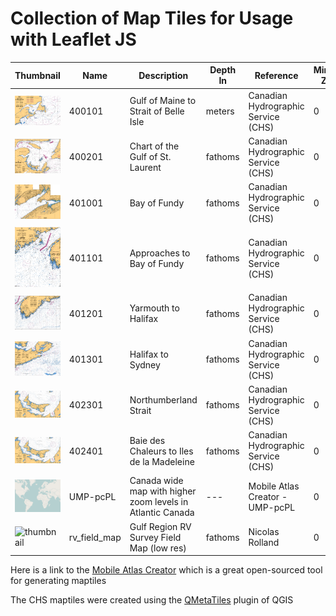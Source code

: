 # Collection of Map Tiles for Usage with Leaflet JS

Thumbnail | Name | Description | Depth In|Reference |  Minimum Zoom | Maximum Zoom  | Start Zoom | Start Latitude | Start Longitude
--- | --- | --- | --- | --- | --- | --- | --- | --- | ---
![thumbnail](/thumbnails/400101.png?raw=true) | 400101 | Gulf of Maine to Strait of Belle Isle | meters| Canadian Hydrographic Service (CHS)|  0 | 13  | 5 | 48.02 | -58.32
![thumbnail](/thumbnails/400201.png?raw=true) | 400201 | Chart of the Gulf of St. Laurent | fathoms| Canadian Hydrographic Service (CHS)|  0 | 13  | 7 | 47 | -62.4
![thumbnail](/thumbnails/401001.png?raw=true) | 401001 | Bay of Fundy | fathoms| Canadian Hydrographic Service (CHS)|  0 | 13  | 8 | 45.3 | -64.96
![thumbnail](/thumbnails/401101.png?raw=true) | 401101 | Approaches to Bay of Fundy | fathoms| Canadian Hydrographic Service (CHS)|  0 | 13  | 8 | 43.78 | -66.95
![thumbnail](/thumbnails/401201.png?raw=true) | 401201 | Yarmouth to Halifax| fathoms | Canadian Hydrographic Service (CHS)| 0 | 13  | 8 | 43.67 | -64.57
![thumbnail](/thumbnails/401301.png?raw=true) | 401301 | Halifax to Sydney | fathoms| Canadian Hydrographic Service (CHS)| 0 | 13  | 8 | 45.11 | -61.41
![thumbnail](/thumbnails/402301.png?raw=true) | 402301 | Northumberland Strait | fathoms| Canadian Hydrographic Service (CHS)| 0 | 13  | 8 | 46.5 | -63.03
![thumbnail](/thumbnails/402301.png?raw=true) | 402401 | Baie des Chaleurs to Iles de la Madeleine | fathoms| Canadian Hydrographic Service (CHS)| 0 | 13  | 8 | 48.17 | -63.65
![thumbnail](/thumbnails/UMP-pcPL.png?raw=true) | UMP-pcPL | Canada wide map with higher zoom levels in Atlantic Canada | --- | Mobile Atlas Creator - UMP-pcPL| 0 | 12  | 3 | 49.9 | -101.74
![thumbnail](/thumbnails/rv_field.png?raw=true) | rv_field_map | Gulf Region RV Survey Field Map (low res) | fathoms | Nicolas Rolland| 0 | 13  | 7 | 47.61 | -63.33



Here is a link to the [Mobile Atlas Creator](https://mobac.sourceforge.io/) which is a great open-sourced tool for generating maptiles

The CHS maptiles were created using the [QMetaTiles](https://plugins.qgis.org/plugins/QMetaTiles/) plugin of QGIS